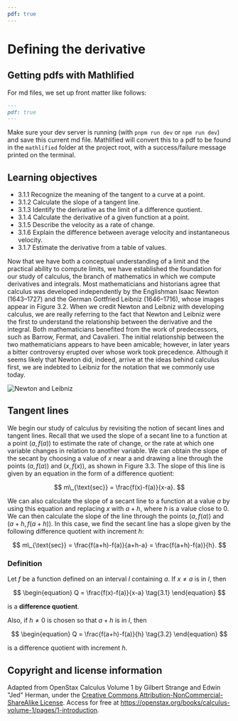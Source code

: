 ```yaml
---
pdf: true
---
```


# Defining the derivative

## Getting pdfs with Mathlified

For md files, we set up front matter like follows:

```md
---
pdf: true
---
```

Make sure your dev server is running (with `pnpm run dev` or `npm run dev`) and save this current md
file. Mathlified will convert this to a pdf to be found in the `mathlified` folder at the project
root, with a success/failure message printed on the terminal.

## Learning objectives

- 3.1.1 Recognize the meaning of the tangent to a curve at a point.
- 3.1.2 Calculate the slope of a tangent line.
- 3.1.3 Identify the derivative as the limit of a difference quotient.
- 3.1.4 Calculate the derivative of a given function at a point.
- 3.1.5 Describe the velocity as a rate of change.
- 3.1.6 Explain the difference between average velocity and instantaneous velocity.
- 3.1.7 Estimate the derivative from a table of values.

Now that we have both a conceptual understanding of a limit and the practical ability to compute
limits, we have established the foundation for our study of calculus, the branch of mathematics in
which we compute derivatives and integrals. Most mathematicians and historians agree that calculus
was developed independently by the Englishman Isaac Newton (1643–1727) and the German Gottfried
Leibniz (1646–1716), whose images appear in Figure 3.2. When we credit Newton and Leibniz with
developing calculus, we are really referring to the fact that Newton and Leibniz were the first to
understand the relationship between the derivative and the integral. Both mathematicians benefited
from the work of predecessors, such as Barrow, Fermat, and Cavalieri. The initial relationship
between the two mathematicians appears to have been amicable; however, in later years a bitter
controversy erupted over whose work took precedence. Although it seems likely that Newton did,
indeed, arrive at the ideas behind calculus first, we are indebted to Leibniz for the notation that
we commonly use today.

![Newton and Leibniz](/openstax-calculus-figure-3-2.jpg)

## Tangent lines

We begin our study of calculus by revisiting the notion of secant lines and tangent lines. Recall
that we used the slope of a secant line to a function at a point $(a,f(a))$ to estimate the rate of
change, or the rate at which one variable changes in relation to another variable. We can obtain the
slope of the secant by choosing a value of $x$ near a and drawing a line through the points
$(a,f(a))$ and $(x,f(x))$, as shown in Figure 3.3. The slope of this line is given by an equation in
the form of a difference quotient:

$$ m\_{\text{sec}} = \frac{f(x)-f(a)}{x-a}. $$

We can also calculate the slope of a secant line to a function at a value $a$ by using this equation
and replacing $x$ with $a+h$, where $h$ is a value close to $0$. We can then calculate the slope of
the line through the points $(a,f(a))$ and $(a+h,f(a+h))$. In this case, we find the secant line has
a slope given by the following difference quotient with increment $h$:

$$ m\_{\text{sec}} = \frac{f(a+h)-f(a)}{a+h-a} = \frac{f(a+h)-f(a)}{h}. $$

### Definition

Let $f$ be a function defined on an interval $I$ containing $a$. If $x\neq a$ is in $I$, then

$$ \begin{equation} Q = \frac{f(x)-f(a)}{x-a} \tag{3.1} \end{equation} $$

is a **difference quotient**.

Also, if $h \neq 0$ is chosen so that $a+h$ is in $I$, then

$$ \begin{equation} Q = \frac{f(a+h)-f(a)}{h} \tag{3.2} \end{equation} $$

is a difference quotient with increment $h$.

## Copyright and license information

Adapted from OpenStax Calculus Volume 1 by Gilbert Strange and Edwin "Jed" Herman, under the
[Creative Commons Attribution-NonCommercial-ShareAlike License](http://creativecommons.org/licenses/by-nc-sa/4.0/).
Access for free at <https://openstax.org/books/calculus-volume-1/pages/1-introduction>.
